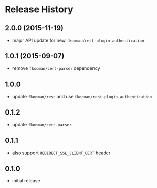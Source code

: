 # Release History

## 2.0.0 (2015-11-19)
- major API update for new `fkooman/rest-plugin-authentication`

## 1.0.1 (2015-09-07)
- remove `fkooman/cert-parser` dependency

## 1.0.0
- update `fkooman/rest` and use `fkooman/rest-plugin-authentication`

## 0.1.2
- update `fkooman/cert-parser`

## 0.1.1
- also support `REDIRECT_SSL_CLIENT_CERT` header

## 0.1.0 
- initial release
